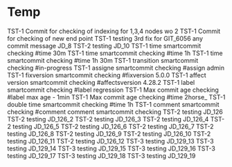 # Temp

TST-1 Commit for checking of indexing for 1,3,4 nodes wo 2 
TST-1 Commit for checking of new end point
TST-1 testing 3rd fix for GIT_6056
any commit message JD_8
TST-2 testing JD_10
TST-1 time smartcommit checking #time 30m
TST-1 time smartcommit checking #time 1h
TST-1 time smartcommit checking #time 1h 30m
TST-1 transition smartcommit checking #in-progress 
TST-1 assigne smartcommit checking #assign admin
TST-1 fixversion smartcommit checking #fixversion 5.0.0
TST-1 affect version smartcommit checking #affectsversion 4.28.2
TST-1 label smartcommit checking #label regression
TST-1 Max commit age checking #label max age - 1min
TST-1 Max commit age checking #time 2horse_
TST-1 double time smartcommit checking #time 1h
TST-1 comment smartcommit checking #comment comment smartcommit checking
TST-2 testing JD_126
TST-2 testing JD_126_2
TST-2 testing JD_126_3
TST-2 testing JD_126_4
TST-2 testing JD_126_5
TST-2 testing JD_126_6
TST-2 testing JD_126_7
TST-2 testing JD_126_8
TST-2 testing JD_126_9
TST-2 testing JD_126_10
TST-2 testing JD_126_11
TST-2 testing JD_126_12
TST-3 testing JD_129_13
TST-3 testing JD_129_14
TST-3 testing JD_129_15
TST-3 testing JD_129_16
TST-3 testing JD_129_17
TST-3 testing JD_129_18
TST-3 testing JD_129_19
